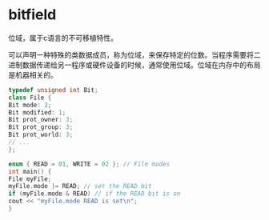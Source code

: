 # bitfield

位域，属于c语言的不可移植特性。

可以声明一种特殊的类数据成员，称为位域，来保存特定的位数。当程序需要将二进制数据传递给另一程序或硬件设备的时候，通常使用位域。位域在内存中的布局是机器相关的。

``` cpp
typedef unsigned int Bit;
class File {
Bit mode: 2;
Bit modified: 1;
Bit prot_owner: 3;
Bit prot_group: 3;
Bit prot_world: 3;
// ...
};
```


``` cpp
enum { READ = 01, WRITE = 02 }; // File modes
int main() {
File myFile;
myFile.mode |= READ; // set the READ bit
if (myFile.mode & READ) // if the READ bit is on
cout << "myFile.mode READ is set\n";
}
```